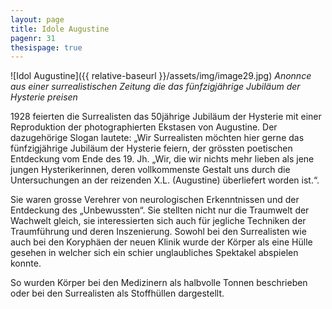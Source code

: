 ```yaml
---
layout: page
title: Idole Augustine
pagenr: 31
thesispage: true
---
```

![Idol Augustine]({{ relative-baseurl }}/assets/img/image29.jpg)
*Anonnce aus einer surrealistischen Zeitung die das fünfzigjährige Jubiläum der Hysterie preisen*

1928 feierten die Surrealisten das 50jährige Jubiläum der Hysterie mit einer Reproduktion der photographierten Ekstasen von Augustine. Der dazugehörige Slogan lautete: „Wir Surrealisten möchten hier gerne das fünfzigjährige Jubiläum der Hysterie feiern, der grössten poetischen Entdeckung vom Ende des 19. Jh. „Wir, die wir nichts mehr lieben als jene jungen Hysterikerinnen, deren vollkommenste Gestalt uns durch die Untersuchungen an der reizenden X.L. (Augustine) überliefert worden ist.“.

Sie waren grosse Verehrer von neurologischen Erkenntnissen und der Entdeckung des „Unbewussten“. Sie stellten nicht nur die Traumwelt der Wachwelt gleich, sie interessierten sich auch für jegliche Techniken der Traumführung und deren Inszenierung. Sowohl bei den Surrealisten wie auch bei den Koryphäen der neuen Klinik wurde der Körper als eine Hülle gesehen in welcher sich ein schier unglaubliches Spektakel abspielen konnte.

So wurden Körper bei den Medizinern als halbvolle Tonnen beschrieben oder bei den Surrealisten als Stoffhüllen dargestellt.
